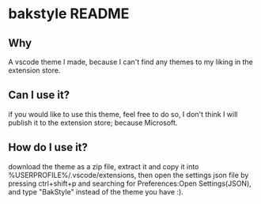 # bakstyle README

## Why

A vscode theme I made, because I can't find any themes to my liking in the extension store.

## Can I use it?

if you would like to use this theme, feel free to do so, I don't think I will publish it to the extension store; because Microsoft.

## How do I use it?

download the theme as a zip file, extract it and copy it into %USERPROFILE%/.vscode/extensions, then open the settings json file by pressing ctrl+shift+p and searching for Preferences:Open Settings(JSON), and type "BakStyle" instead of the theme you have :).

